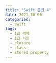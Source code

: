 ```yaml
---
title: "Swift 문법 4"
date: 2021-10-06
categories:
  - Swift
tags:
  - 1급 객체
  - 1급 시민
  - closure
  - class
  - stored property
---
```


```swift

```
